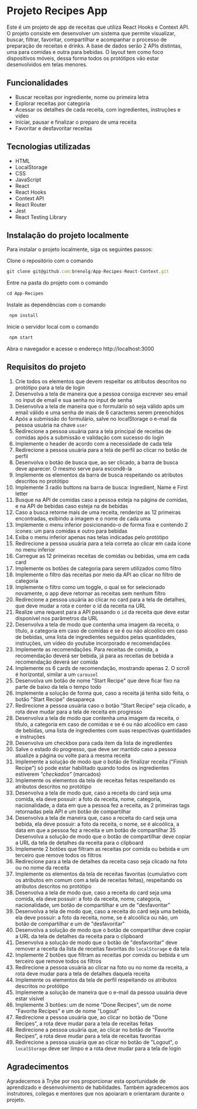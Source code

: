 # Projeto Recipes App

Este é um projeto de app de receitas que utiliza React Hooks e Context API. O projeto consiste em desenvolver um sistema que permite visualizar, buscar, filtrar, favoritar, compartilhar e acompanhar o processo de preparação de receitas e drinks. A base de dados serão 2 APIs distintas, uma para comidas e outra para bebidas. O layout tem como foco dispositivos móveis, dessa forma todos os protótipos vão estar desenvolvidos em telas menores.

## Funcionalidades

* Buscar receitas por ingrediente, nome ou primeira letra
* Explorar receitas por categoria
* Acessar os detalhes de cada receita, com ingredientes, instruções e vídeo
* Iniciar, pausar e finalizar o preparo de uma receita
* Favoritar e desfavoritar receitas

## Tecnologias utilizadas

* HTML
* LocalStorage
* CSS
* JavaScript
* React
* React Hooks
* Context API
* React Router
* Jest
* React Testing Library

## Instalação do projeto localmente

Para instalar o projeto localmente, siga os seguintes passos:

Clone o repositório com o comando 

```javascript
git clone git@github.com:brenolg/App-Recipes-React-Context.git
```

Entre na pasta do projeto com o comando 

```javascript
cd App-Recipes
```

Instale as dependências com o comando

```javascript
 npm install
```

Inicie o servidor local com o comando

```javascript
 npm start
```

Abra o navegador e acesse o endereço http://localhost:3000

## Requisitos do projeto

1. Crie todos os elementos que devem respeitar os atributos descritos no protótipo para a tela de login
2. Desenvolva a tela de maneira que a pessoa consiga escrever seu email no input de email e sua senha no input de senha
3. Desenvolva a tela de maneira que o formulário só seja válido após um email válido e uma senha de mais de 6 caracteres serem preenchidos
4. Após a submissão do formulário, salve no localStorage o e-mail da pessoa usuária na chave `user`
5. Redirecione a pessoa usuária para a tela principal de receitas de comidas após a submissão e validação com sucesso do login
6. Implemente o header de acordo com a necessidade de cada tela
7. Redirecione a pessoa usuária para a tela de perfil ao clicar no botão de perfil
8. Desenvolva o botão de busca que, ao ser clicado, a barra de busca deve aparecer. O mesmo serve para escondê-la
9. Implemente os elementos da barra de busca respeitando os atributos descritos no protótipo
10. Implemente 3 radio buttons na barra de busca: Ingredient, Name e First letter
11. Busque na API de comidas caso a pessoa esteja na página de comidas, e na API de bebidas caso esteja na de bebidas
12. Caso a busca retorne mais de uma receita, renderize as 12 primeiras encontradas, exibindo a imagem e o nome de cada uma
13. Implemente o menu inferior posicionando-o de forma fixa e contendo 2 ícones: um para comidas e outro para bebidas
14. Exiba o menu inferior apenas nas telas indicadas pelo protótipo
15. Redirecione a pessoa usuária para a tela correta ao clicar em cada ícone no menu inferior
16. Carregue as 12 primeiras receitas de comidas ou bebidas, uma em cada card
17. Implemente os botões de categoria para serem utilizados como filtro
18. Implemente o filtro das receitas por meio da API ao clicar no filtro de categoria
19. Implemente o filtro como um toggle, o qual se for selecionado novamente, o app deve retornar as receitas sem nenhum filtro
20. Redirecione a pessoa usuária ao clicar no card para a tela de detalhes, que deve mudar a rota e conter o id da receita na URL
21. Realize uma request para a API passando o `id` da receita que deve estar disponível nos parâmetros da URL
22. Desenvolva a tela de modo que contenha uma imagem da receita, o título, a categoria em caso de comidas e se é ou não alcoólico em caso de bebidas, uma lista de ingredientes seguidos pelas quantidades, instruções, um vídeo do youtube incorporado e recomendações
23. Implemente as recomendações. Para receitas de comida, a recomendação deverá ser bebida, já para as receitas de bebida a recomendação deverá ser comida
24. Implemente os 6 cards de recomendação, mostrando apenas 2. O scroll é horizontal, similar a um `carousel`
25. Desenvolva um botão de nome "Start Recipe" que deve ficar fixo na parte de baixo da tela o tempo todo
26. Implemente a solução de forma que, caso a receita já tenha sido feita, o botão "Start Recipe" desapareça
27. Redirecione a pessoa usuária caso o botão "Start Recipe" seja clicado, a rota deve mudar para a tela de receita em progresso
28. Desenvolva a tela de modo que contenha uma imagem da receita, o título, a categoria em caso de comidas e se é ou não alcoólico em caso de bebidas, uma lista de ingredientes com suas respectivas quantidades e instruções
29. Desenvolva um checkbox para cada item da lista de ingredientes
30. Salve o estado do progresso, que deve ser mantido caso a pessoa atualize a página ou volte para a mesma receita
31. Implemente a solução de modo que o botão de finalizar receita ("Finish Recipe") só pode estar habilitado quando todos os ingredientes estiverem _"checkados"_ (marcados)
32. Implemente os elementos da tela de receitas feitas respeitando os atributos descritos no protótipo
33. Desenvolva a tela de modo que, caso a receita do card seja uma comida, ela deve possuir: a foto da receita, nome, categoria, nacionalidade, a data em que a pessoa fez a receita, as 2 primeiras tags retornadas pela API e um botão de compartilhar
34. Desenvolva a tela de maneira que, caso a receita do card seja uma bebida, ela deve possuir: a foto da receita, o nome, se é alcoólica, a data em que a pessoa fez a receita e um botão de compartilhar
35 Desenvolva a solução de modo que o botão de compartilhar deve copiar a URL da tela de detalhes da receita para o clipboard
36. Implemente 2 botões que filtram as receitas por comida ou bebida e um terceiro que remove todos os filtros
37. Redirecione para a tela de detalhes da receita caso seja clicado na foto ou no nome da receita
38. Implemente os elementos da tela de receitas favoritas (cumulativo com os atributos em comum com a tela de receitas feitas), respeitando os atributos descritos no protótipo
39. Desenvolva a tela de modo que, caso a receita do card seja uma comida, ela deve possuir: a foto da receita, nome, categoria, nacionalidade, um botão de compartilhar e um de "desfavoritar"
40. Desenvolva a tela de modo que, caso a receita do card seja uma bebida, ela deve possuir: a foto da receita, nome, se é alcoólica ou não, um botão de compartilhar e um de "desfavoritar"
41. Desenvolva a solução de modo que o botão de compartilhar deve copiar a URL da tela de detalhes da receita para o clipboard
42. Desenvolva a solução de modo que o botão de "desfavoritar" deve remover a receita da lista de receitas favoritas do `localStorage` e da tela
43. Implemente 2 botões que filtram as receitas por comida ou bebida e um terceiro que remove todos os filtros
44. Redirecione a pessoa usuária ao clicar na foto ou no nome da receita, a rota deve mudar para a tela de detalhes daquela receita
45. Implemente os elementos da tela de perfil respeitando os atributos descritos no protótipo
46. Implemente a solução de maneira que o e-mail da pessoa usuária deve estar visível
47. Implemente 3 botões: um de nome "Done Recipes", um de nome "Favorite Recipes" e um de nome "Logout"
48. Redirecione a pessoa usuária que, ao clicar no botão de "Done Recipes", a rota deve mudar para a tela de receitas feitas
49. Redirecione a pessoa usuária que, ao clicar no botão de "Favorite Recipes", a rota deve mudar para a tela de receitas favoritas
50. Redirecione a pessoa usuária que ao clicar no botão de "Logout", o `localStorage` deve ser limpo e a rota deve mudar para a tela de login

## Agradecimentos
Agradecemos à Trybe por nos proporcionar esta oportunidade de aprendizado e desenvolvimento de habilidades. Também agradecemos aos instrutores, colegas e mentores que nos apoiaram e orientaram durante o projeto.
